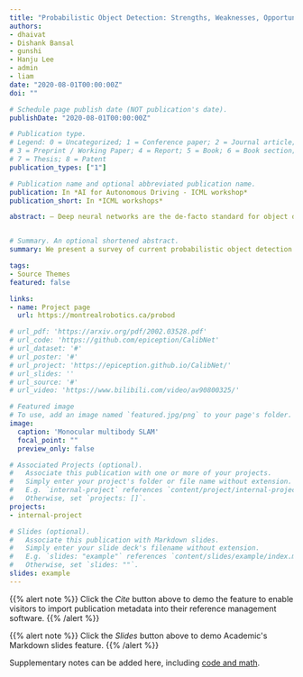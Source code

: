 ```yaml
---
title: "Probabilistic Object Detection: Strengths, Weaknesses, Opportunities"
authors:
- dhaivat
- Dishank Bansal
- gunshi
- Hanju Lee
- admin
- liam
date: "2020-08-01T00:00:00Z"
doi: ""

# Schedule page publish date (NOT publication's date).
publishDate: "2020-08-01T00:00:00Z"

# Publication type.
# Legend: 0 = Uncategorized; 1 = Conference paper; 2 = Journal article;
# 3 = Preprint / Working Paper; 4 = Report; 5 = Book; 6 = Book section;
# 7 = Thesis; 8 = Patent
publication_types: ["1"]

# Publication name and optional abbreviated publication name.
publication: In *AI for Autonomous Driving - ICML workshop*
publication_short: In *ICML workshops*

abstract: — Deep neural networks are the de-facto standard for object detection in autonomous driving applications. However, neural networks cannot be blindly trusted even within the training data distribution, let alone outside it. This has paved way for several probabilistic object detection techniques that measure uncertainty in the outputs of an object detector. Through this position paper, we serve three main purposes. First, we briefly sketch the landscape of current methods for probabilistic object detecion. Second, we present the main shortcomings of these approaches. Finally, we present promising avenues for future research, and proof-of-concept results where applicable. Through this effort, we hope to bring the community one step closer to performing accurate, reliable, and consistent probabilistic object detection.


# Summary. An optional shortened abstract.
summary: We present a survey of current probabilistic object detection techniques, and identify promising avenues for further research.

tags:
- Source Themes
featured: false

links:
- name: Project page
  url: https://montrealrobotics.ca/probod

# url_pdf: 'https://arxiv.org/pdf/2002.03528.pdf'
# url_code: 'https://github.com/epiception/CalibNet'
# url_dataset: '#'
# url_poster: '#'
# url_project: 'https://epiception.github.io/CalibNet/'
# url_slides: ''
# url_source: '#'
# url_video: 'https://www.bilibili.com/video/av90800325/'

# Featured image
# To use, add an image named `featured.jpg/png` to your page's folder. 
image:
  caption: 'Monocular multibody SLAM'
  focal_point: ""
  preview_only: false

# Associated Projects (optional).
#   Associate this publication with one or more of your projects.
#   Simply enter your project's folder or file name without extension.
#   E.g. `internal-project` references `content/project/internal-project/index.md`.
#   Otherwise, set `projects: []`.
projects:
- internal-project

# Slides (optional).
#   Associate this publication with Markdown slides.
#   Simply enter your slide deck's filename without extension.
#   E.g. `slides: "example"` references `content/slides/example/index.md`.
#   Otherwise, set `slides: ""`.
slides: example
---
```


{{% alert note %}}
Click the *Cite* button above to demo the feature to enable visitors to import publication metadata into their reference management software.
{{% /alert %}}

{{% alert note %}}
Click the *Slides* button above to demo Academic's Markdown slides feature.
{{% /alert %}}

Supplementary notes can be added here, including [code and math](https://sourcethemes.com/academic/docs/writing-markdown-latex/).
